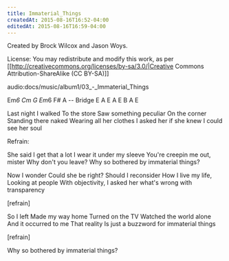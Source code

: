 ```yaml
---
title: Immaterial_Things
createdAt: 2015-08-16T16:52-04:00
editedAt: 2015-08-16T16:59-04:00
---
```


Created by Brock Wilcox and Jason Woys.

License: You may redistribute and modify this work, as per [[http://creativecommons.org/licenses/by-sa/3.0/|Creative Commons Attribution-ShareAlike (CC BY-SA)]]

audio:docs/music/album1/03_-_Immaterial_Things

Em*6 Cm G Em*6 F# A -- Bridge E A E A E B A E

Last night I walked
To the store
Saw something peculiar
On the corner
Standing there naked
Wearing all her clothes
I asked her if she knew I could see her soul

Refrain:

She said
I get that a lot
I wear it under my sleeve
You're creepin me out, mister
Why don't you leave?
Why so bothered by immaterial things?

Now I wonder
Could she be right?
Should I reconsider
How I live my life,
Looking at people
With objectivity,
I asked her what's wrong with transparency

[refrain]

So I left
Made my way home
Turned on the TV
Watched the world alone
And it occurred to me
That reality
Is just a buzzword for immaterial things

[refrain]

Why so bothered by immaterial things?


